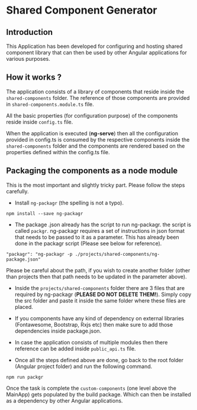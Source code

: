# Shared Component Generator

## Introduction

This Application has been developed for configuring and hosting shared component library that can then be used by other Angular applications for various purposes.

## How it works ?

The application consists of a library of components that reside inside the `shared-components` folder. The reference of those components are provided in `shared-components.module.ts` file.

All the basic properties (for configuration purpose) of the components reside inside `config.ts` file.

When the application is executed (**ng-serve**) then all the configuration provided in config.ts is consumed by the respective components inside the `shared-components` folder and the components are rendered based on the properties defined within the config.ts file.

## Packaging the components as a node module

This is the most important and slightly tricky part. Please follow the steps carefully.

- Install `ng-packagr` (the spelling is not a typo).

```
npm install --save ng-packagr
```
- The package .json already has the script to run ng-packagr. the script is called `packgr`. ng-packagr requires a set of instructions in json format that needs to be passed to it as a parameter. This has already been done in the packagr script (Please see below for reference). 

```
"packagr": "ng-packagr -p ./projects/shared-components/ng-package.json"
```
Please be careful about the path, if you wish to create another folder (other than projects then that path needs to be updated in the parameter above).

- Inside the `projects/shared-components` folder there are 3 files that are required by ng-packagr (**PLEASE DO NOT DELETE THEM!**). Simply copy the src folder and paste it inside the same folder where these files are placed.

- If you components have any kind of dependency on external libraries (Fontawesome, Bootstrap, Rxjs etc) then make sure to add those dependencies inside package.json.

- In case the application consists of multiple modules then there reference can be added inside `public_api.ts` file.

- Once all the steps defined above are done, go back to the root folder (Angular project folder) and run the following command.

```
npm run packgr
```
Once the task is complete the `custom-components` (one level above the MainApp) gets populated by the build package. Which can then be installed as a dependency by other Angular applications.
